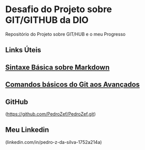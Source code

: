 # Desafio do Projeto sobre GIT/GITHUB da DIO
Repositório do Projeto sobre GIT/HUB e o meu Progresso

## Links Úteis

## [Sintaxe Básica sobre Markdown](https://www.markdownguide.org/basic-sintax/)

## [Comandos básicos do Git aos Avançados ](https://comandosgit.github.io/)

## GitHub
(https://github.com/PedroZef/PedroZef.git)

## Meu Linkedin
(linkedin.com/in/pedro-z-da-silva-1752a214a)
